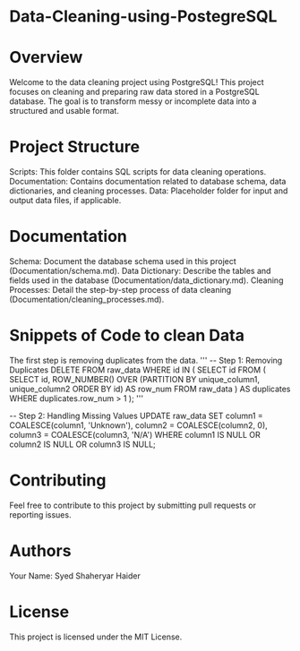 # Data-Cleaning-using-PostegreSQL

# Overview
Welcome to the data cleaning project using PostgreSQL! This project focuses on cleaning and preparing raw data stored in a PostgreSQL database. The goal is to transform messy or incomplete data into a structured and usable format.

# Project Structure
Scripts: This folder contains SQL scripts for data cleaning operations.
Documentation: Contains documentation related to database schema, data dictionaries, and cleaning processes.
Data: Placeholder folder for input and output data files, if applicable.

# Documentation
Schema: Document the database schema used in this project (Documentation/schema.md).
Data Dictionary: Describe the tables and fields used in the database (Documentation/data_dictionary.md).
Cleaning Processes: Detail the step-by-step process of data cleaning (Documentation/cleaning_processes.md).

# Snippets of Code to clean Data 

The first step is removing duplicates from the data. 
'''
-- Step 1: Removing Duplicates
DELETE FROM raw_data
WHERE id IN (
    SELECT id
    FROM (
        SELECT id, ROW_NUMBER() OVER (PARTITION BY unique_column1, unique_column2 ORDER BY id) AS row_num
        FROM raw_data
    ) AS duplicates
    WHERE duplicates.row_num > 1
);
'''

-- Step 2: Handling Missing Values
UPDATE raw_data
SET column1 = COALESCE(column1, 'Unknown'),
    column2 = COALESCE(column2, 0),
    column3 = COALESCE(column3, 'N/A')
WHERE column1 IS NULL OR column2 IS NULL OR column3 IS NULL;


# Contributing
Feel free to contribute to this project by submitting pull requests or reporting issues.

# Authors
Your Name: Syed Shaheryar Haider
# License
This project is licensed under the MIT License.
